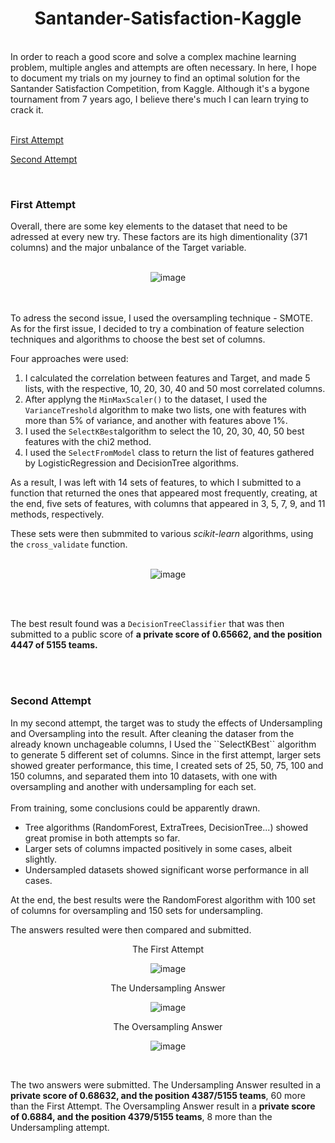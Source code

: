 <h1 align = "center">Santander-Satisfaction-Kaggle</h1> 
<br>
In order to reach a good score and solve a complex machine learning problem, multiple angles and attempts are often necessary. In here, I hope to document my trials on my
journey to find an optimal solution for the Santander Satisfaction Competition, from Kaggle. Although it's a bygone tournament from 7 years ago, I believe there's much I can
learn trying to crack it.
<br>
<br>

[First Attempt](#first-attempt)

[Second Attempt](#second-attempt)

  
<br>
<h3 id = "first-attempt">First Attempt</h3>
Overall, there are some key elements to the dataset that need to be adressed at every new try. These factors are its high dimentionality (371 columns) and the major
unbalance of the Target variable.
<br>
<br>

<div align = "center">
  
  ![image](https://github.com/KalimaraPeleteiro/Santander-Satisfaction-Kaggle/assets/94702837/5c38fef8-1d3e-4445-9e74-f33b881b49db)
</div>

<br>
<br>
To adress the second issue, I used the oversampling technique - SMOTE. As for the first issue, I decided to try a combination of feature selection techniques and
algorithms to choose the best set of columns.

Four approaches were used:
1. I calculated the correlation between features and Target, and made 5 lists, with the respective, 10, 20, 30, 40 and 50 most correlated columns.
2. After applyng the ``MinMaxScaler()`` to the dataset, I used the ``VarianceTreshold`` algorithm to make two lists, one with features with more than 5% of variance, and another with features above 1%.
3. I used the ``SelectKBest``algorithm to select the 10, 20, 30, 40, 50 best features with the chi2 method.
4. I used the ``SelectFromModel`` class to return the list of features gathered by LogisticRegression and DecisionTree algorithms.

As a result, I was left with 14 sets of features, to which I submitted to a function that returned the ones that appeared most frequently, creating, at the end,
five sets of features, with columns that appeared in 3, 5, 7, 9, and 11 methods, respectively.

These sets were then submmited to various *scikit-learn* algorithms, using the ``cross_validate`` function.
<br>
<br>

<div align = "center">
  
  ![image](https://github.com/KalimaraPeleteiro/Santander-Satisfaction-Kaggle/assets/94702837/71331869-c315-4f31-85ef-de7175edb2a3)
</div>

<br>
<br>

The best result found was a ``DecisionTreeClassifier`` that was then submitted to a public score of __a private score of 0.65662, and the position 4447 of 5155 teams.__

<br>
<br>
<h3 id = "second-attempt">Second Attempt</h3>
In my second attempt, the target was to study the effects of Undersampling and Oversampling into the result. After cleaning the dataser from the already known unchageable columns, I Used the ``SelectKBest`` algorithm to generate 5 different set of columns. Since in the first attempt, larger sets showed greater performance, this time, I created sets of 25, 50, 75, 100 and 150 columns, and separated them into 10 datasets, with one with oversampling and another with undersampling for each set.
<br>
<br>
From training, some conclusions could be apparently drawn.

- Tree algorithms (RandomForest, ExtraTrees, DecisionTree...) showed great promise in both attempts so far.
- Larger sets of columns impacted positively in some cases, albeit slightly.
- Undersampled datasets showed significant worse performance in all cases.

At the end, the best results were the RandomForest algorithm with 100 set of columns for oversampling and 150 sets for undersampling.

The answers resulted were then compared and submitted.

<div align = "center">
  The First Attempt

  ![image](https://github.com/KalimaraPeleteiro/Santander-Satisfaction-Kaggle/assets/94702837/61b35568-5bb6-4f20-9869-6a7f3f2c5bd3)
</div>

<div align = "center">
  The Undersampling Answer

  ![image](https://github.com/KalimaraPeleteiro/Santander-Satisfaction-Kaggle/assets/94702837/dd90ead5-a1fa-4e81-9695-9b374398e982)
</div>

<div align = "center">
  The Oversampling Answer

  ![image](https://github.com/KalimaraPeleteiro/Santander-Satisfaction-Kaggle/assets/94702837/e5e8a99a-5fef-4fbc-ba3a-62bae248f400)
</div>

<br>

The two answers were submitted. The Undersampling Answer resulted in a **private score of 0.68632, and the position 4387/5155 teams**, 60 more than the First Attempt. The Oversampling Answer result in a **private score of 0.6884, and the position 4379/5155 teams**, 8 more than the Undersampling attempt.

<br>
<br>
